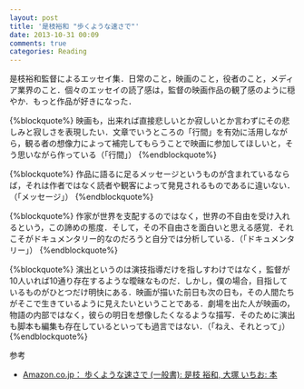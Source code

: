 ```yaml
---
layout: post
title: '是枝裕和 "歩くような速さで"'
date: 2013-10-31 00:09
comments: true
categories: Reading
---
```


是枝裕和監督によるエッセイ集．日常のこと，映画のこと，役者のこと，メディア業界のこと．個々のエッセイの読了感は，監督の映画作品の観了感のように穏やか．もっと作品が好きになった．

{%blockquote%}
映画も，出来れば直接悲しいとか寂しいとか言わずにその悲しみと寂しさを表現したい．文章でいうところの「行間」を有効に活用しながら，観る者の想像力によって補完してもらうことで映画に参加してほしいと，そう思いながら作っている（「行間」）
{%endblockquote%}

{%blockquote%}
作品に語るに足るメッセージというものが含まれているならば，それは作者ではなく読者や観客によって発見されるものであるに違いない．（「メッセージ」）
{%endblockquote%}


{%blockquote%}
作家が世界を支配するのではなく，世界の不自由を受け入れるという，この諦めの態度．そして，その不自由さを面白いと思える感覚．それこそがドキュメンタリー的なのだろうと自分では分析している．（「ドキュメンタリー」）
{%endblockquote%}


{%blockquote%}
演出というのは演技指導だけを指しすわけではなく，監督が10人いれば10通り存在するような曖昧なものだ．しかし，僕の場合，目指しているものがひとつだけ明快にある．映画が描いた前日も次の日も，その人間たちがそこで生きているように見えたいということである．劇場を出た人が映画の，物語の内部ではなく，彼らの明日を想像したくなるような描写．そのために演出も脚本も編集も存在しているといっても過言ではない．（「ねえ、それとって」）
{%endblockquote%}


参考

- [Amazon.co.jp： 歩くような速さで (一般書): 是枝 裕和, 大塚 いちお: 本](http://www.amazon.co.jp/%E6%AD%A9%E3%81%8F%E3%82%88%E3%81%86%E3%81%AA%E9%80%9F%E3%81%95%E3%81%A7-%E4%B8%80%E8%88%AC%E6%9B%B8-%E6%98%AF%E6%9E%9D-%E8%A3%95%E5%92%8C/dp/4591136728)
